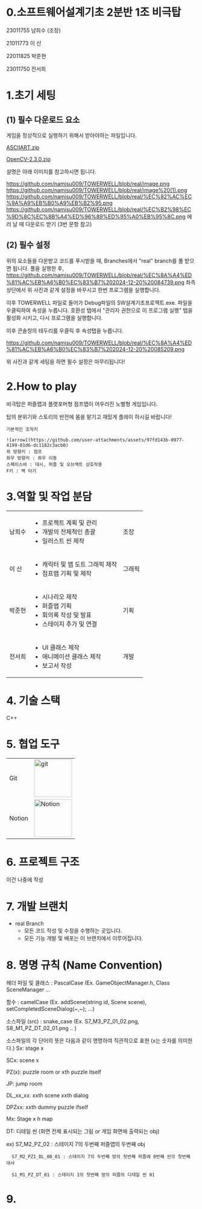 # 0.소프트웨어설계기초 2분반 1조 비극탑
23011755 남희수 (조장)

21011773 이  산

22011825 박준현

23011750 전서희

# 1.초기 세팅

## (1) 필수 다운로드 요소

게임을 정상적으로 실행하기 위해서 받아야하는 파일입니다.


[ASCIIART.zip](https://prod-files-secure.s3.us-west-2.amazonaws.com/ec7b2ff7-5393-4db9-a207-431881ce65c6/b222d34e-dbad-43ff-bcc7-d2f0c8008455/ASCIIART.zip)

[OpenCV-2.3.0.zip](https://github.com/user-attachments/files/18204175/OpenCV-2.3.0.zip)

설명은 아래 이미지를 참고하시면 됩니다.


https://github.com/namisu009/TOWERWELL/blob/real/image.png
https://github.com/namisu009/TOWERWELL/blob/real/image%20(1).png
https://github.com/namisu009/TOWERWELL/blob/real/%EC%82%AC%EC%9A%A9%EB%B0%A9%EB%B2%95.png
https://github.com/namisu009/TOWERWELL/blob/real/%EC%B2%98%EC%9D%8C%EC%8B%A4%ED%96%89%ED%95%A0%EB%95%8C.png
에러 날 때 다운로드 받기 (3번 문항 참고)

## (2) 필수 설정


위의 요소들을 다운받고 코드를 푸시받을 때, Branches에서 "real" branch를 풀 받으면 됩니다.
풀을 실행한 후, 
https://github.com/namisu009/TOWERWELL/blob/real/%EC%8A%A4%ED%81%AC%EB%A6%B0%EC%83%B7%202024-12-20%20084739.png
좌측 상단에서 위 사진과 같게 설정을 바꾸시고 한번 프로그램을 실행합니다.

이후 TOWERWELL 파일로 들어가 Debug파일의 SW설계기초프로젝트.exe. 파일을 우클릭하여
속성을 누릅니다.
호환성 탭에서 "관리자 권한으로 이 프로그램 실행" 탭을 활성화 시키고, 다시 프로그램을 실행합니다.

이후 콘솔창의 테두리를 우클릭 후 속성탭을 누릅니다.

https://github.com/namisu009/TOWERWELL/blob/real/%EC%8A%A4%ED%81%AC%EB%A6%B0%EC%83%B7%202024-12-20%20085209.png

위 사진과 같게 세팅을 하면 필수 설정은 마무리됩니다!


# 2.How to play

비극탑은 퍼즐맵과 플랫포머형 점프맵이 어우러진 노벨형 게임입니다.

탑의 분위기와 스토리의 반전에 몸을 맡기고 재밌게 플레이 하시길 바랍니다!

    기본적인 조작키
    
    ![arrow](https://github.com/user-attachments/assets/97fd143b-0977-4199-81d6-dc1182c3acb0)
    위 방향키 : 점프
    좌우 방향키 : 좌우 이동
    스페이스바 : 대시, 퍼즐 및 오브젝트 상호작용
    F키 : 벽 타기

# 3.역할 및 작업 분담

|  |  |  |
|-----------------|-----------------|-----------------|
| 남희수 | <ul><li>프로젝트 계획 및 관리</li><li>개발의 전체척인 총괄</li><li>일러스트 씬 제작</li></ul>|조장|
| 이  산 | <ul><li>캐릭터 및 맵 도트 그래픽 제작</li><li>점프맵 기획 및 제작</li></ul>|그래픽|
| 박준현 |<ul><li>시나리오 제작</li><li>퍼즐맵 기획</li><li>회의록 작성 및 발표</li><li>스테이지 추가 및 연결</li></ul>|기획|
| 전서희 | <ul><li>UI 클래스 제작</li><li>애니메이션 클래스 제작</li><li>보고서 작성</li></ul>|개발|

# 4. 기술 스택

C++

# 5. 협업 도구

|  |  |
|-----------------|-----------------|
| Git    |  <img src="https://github.com/user-attachments/assets/483abc38-ed4d-487c-b43a-3963b33430e6" alt="git" width="100">    |
| Notion    |  <img src="https://github.com/user-attachments/assets/34141eb9-deca-416a-a83f-ff9543cc2f9a" alt="Notion" width="100">    |


# 6. 프로젝트 구조

이건 나중에 작성

# 7. 개발 브랜치

- real Branch
    - 모든 코드 작성 및 수정을 수행하는 곳입니다.
    - 모든 기능 개발 및 배포는 이 브랜치에서 이루어집니다.

 # 8. 명명 규칙 (Name Convention)
   헤더 파일 및 클래스 : PascalCase (Ex. GameObjectManager.h, Class SceneManager ...

   
   함수 : camelCase (Ex. addScene(string id, Scene scene), setCompletedSceneDialog(~,~); ...)

   
   소스파일 (src) : snake_case (Ex. S7_M3_PZ_01_02.png, S8_M1_PZ_DT_02_01.png .. )

   소스파일의 각 단어의 뜻은 다음과 같이 명명하여 직관적으로 표현 (x는 숫자를 의미한다.)
   Sx: stage x

   SCx: scene x
   
   PZ(x): puzzle room or xth puzzle itself
   
   JP: jump room
   
   DL_xx_xx: xxth scene xxth dialog
   
   DPZxx: xxth dummy puzzle ifself
   
   Mx: Stage x h map
   
   DT: 디테일 씬 (화면 전체 표시되는 그림 or 게임 화면에 출력되는 obj)

  ex) S7_M2_PZ_02 : 스테이지 7의 두번째 퍼즐맵의 두번째 obj
  
      S7_M2_PZ1_DL_00_01 : 스테이지 7의 두번째 방의 첫번째 퍼즐에 0번째 씬의 첫번째 대사
      
      S1_M1_PZ_DT_01 : 스테이지 1의 첫번째 방의 퍼즐의 디테일 씬 01


# 9. 
   

 
